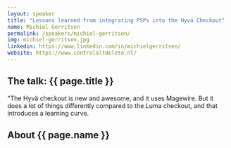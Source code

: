 ```yaml
---
layout: speaker
title: "Lessons learned from integrating PSPs into the Hyvä Checkout"
name: Michiel Gerritsen
permalink: /speakers/michiel-gerritsen/
img: michiel-gerritsen.jpg
linkedin: https://www.linkedin.com/in/michielgerritsen/
website: https://www.controlaltdelete.nl/
---
```


## The talk: {{ page.title }}

<p>"The Hyvä checkout is new and awesome, and it uses Magewire. But it does a lot of things differently compared to the Luma checkout, and that introduces a learning curve.

## About {{ page.name }}

<p></p>
